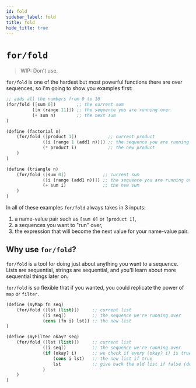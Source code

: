 ```yaml
---
id: fold
sidebar_label: fold
title: fold
hide_title: true
---
```


# `for/fold`

> WIP: Don't use.

`for/fold` is one of the hardest but most powerful functions there are over
sequences, so I'm going to show you examples first:

``` scheme
;; adds all the numbers from 0 to 10
(for/fold ([sum 0])        ;; the current sum
          ([n (range 11)]) ;; the sequence you are running over
          (+ sum n)        ;; the next sum
)
```

``` scheme
(define (factorial n)
    (for/fold ([product 1])            ;; current product
              ([i (range 1 (add1 n))]) ;; the sequence you are running over
              (* product i)            ;; the new product
    )
)
```

``` scheme
(define (triangle n)
    (for/fold ([sum 0])              ;; current sum
              ([i (range (add1 n))]) ;; the sequence you are running over
              (+ sum i)              ;; the new sum
    )
)
```

In all of these examples `for/fold` always takes in 3 inputs:
  1. a name-value pair such as `[sum 0]` or `[product 1]`,
  2. a sequences you want to "run" over,
  3. the expression that will become the next value for your name-value pair.

## Why use `for/fold`?

`for/fold` is a tool for doing just about anything you want to a sequence. Lists
are sequential, strings are sequential, and you'll learn about more sequential
things later on.

`for/fold` is so flexible that if you wanted, you could replicate the power of
`map` or `filter`.

``` scheme
(define (myMap fn seq)
    (for/fold ([lst (list)])     ;; current list
              ([i seq])          ;; the sequence we're running over
              (cons (fn i) lst)) ;; the new list
)

(define (myFilter okay? seq)
    (for/fold ([lst (list)])     ;; current list
              ([i seq])          ;; the sequence we're running over
              (if (okay? i)      ;; we check if every (okay? i) is true or false
                  (cons i lst)   ;; the new list if true
                  lst            ;; give back the old list if false (do nothing)
              )
    )
)
```
